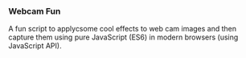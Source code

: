 ### Webcam Fun

A fun script to applycsome cool effects to web cam images and then capture them using pure JavaScript (ES6) in modern browsers (using JavaScript API).

